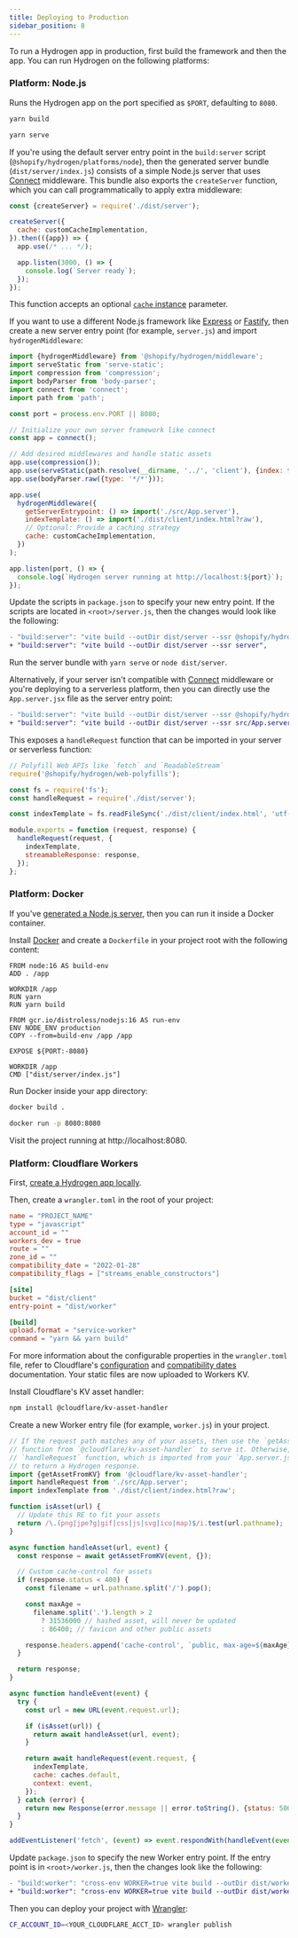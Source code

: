 ```yaml
---
title: Deploying to Production
sidebar_position: 8
---
```


To run a Hydrogen app in production, first build the framework and then the app. You can run Hydrogen on the following platforms:

### Platform: Node.js

Runs the Hydrogen app on the port specified as `$PORT`, defaulting to `8080`.

```bash
yarn build

yarn serve
```

If you're using the default server entry point in the `build:server` script (`@shopify/hydrogen/platforms/node`), then the generated server bundle (`dist/server/index.js`) consists of a simple Node.js server that uses [Connect](https://github.com/senchalabs/connect) middleware. This bundle also exports the `createServer` function, which you can call programmatically to apply extra middleware:

```js
const {createServer} = require('./dist/server');

createServer({
  cache: customCacheImplementation,
}).then(({app}) => {
  app.use(/* ... */);

  app.listen(3000, () => {
    console.log(`Server ready`);
  });
});
```

This function accepts an optional [`cache` instance](https://developer.mozilla.org/en-US/docs/Web/API/Cache) parameter.

If you want to use a different Node.js framework like [Express](https://expressjs.com/) or [Fastify](https://www.fastify.io/), then create a new server entry point (for example, `server.js`) and import `hydrogenMiddleware`:

```js
import {hydrogenMiddleware} from '@shopify/hydrogen/middleware';
import serveStatic from 'serve-static';
import compression from 'compression';
import bodyParser from 'body-parser';
import connect from 'connect';
import path from 'path';

const port = process.env.PORT || 8080;

// Initialize your own server framework like connect
const app = connect();

// Add desired middlewares and handle static assets
app.use(compression());
app.use(serveStatic(path.resolve(__dirname, '../', 'client'), {index: false}));
app.use(bodyParser.raw({type: '*/*'}));

app.use(
  hydrogenMiddleware({
    getServerEntrypoint: () => import('./src/App.server'),
    indexTemplate: () => import('./dist/client/index.html?raw'),
    // Optional: Provide a caching strategy
    cache: customCacheImplementation,
  })
);

app.listen(port, () => {
  console.log(`Hydrogen server running at http://localhost:${port}`);
});
```

Update the scripts in `package.json` to specify your new entry point. If the scripts are located in `<root>/server.js`, then the changes would look like the following:

```diff
- "build:server": "vite build --outDir dist/server --ssr @shopify/hydrogen/platforms/node",
+ "build:server": "vite build --outDir dist/server --ssr server",
```

Run the server bundle with `yarn serve` or `node dist/server`.

Alternatively, if your server isn't compatible with [Connect](https://github.com/senchalabs/connect) middleware or you're deploying to a serverless platform, then you can directly use the `App.server.jsx` file as the server entry point:

```diff
- "build:server": "vite build --outDir dist/server --ssr @shopify/hydrogen/platforms/node",
+ "build:server": "vite build --outDir dist/server --ssr src/App.server",
```

This exposes a `handleRequest` function that can be imported in your server or serverless function:

```js
// Polyfill Web APIs like `fetch` and `ReadableStream`
require('@shopify/hydrogen/web-polyfills');

const fs = require('fs');
const handleRequest = require('./dist/server');

const indexTemplate = fs.readFileSync('./dist/client/index.html', 'utf-8');

module.exports = function (request, response) {
  handleRequest(request, {
    indexTemplate,
    streamableResponse: response,
  });
};
```

### Platform: Docker

If you've [generated a Node.js server](#platform:-node-js), then you can run it inside a Docker container.

Install [Docker](https://www.docker.com/) and create a `Dockerfile` in your project root with the following content:

```
FROM node:16 AS build-env
ADD . /app

WORKDIR /app
RUN yarn
RUN yarn build

FROM gcr.io/distroless/nodejs:16 AS run-env
ENV NODE_ENV production
COPY --from=build-env /app /app

EXPOSE ${PORT:-8080}

WORKDIR /app
CMD ["dist/server/index.js"]
```

Run Docker inside your app directory:

```bash
docker build .

docker run -p 8080:8080
```

Visit the project running at http://localhost:8080.

### Platform: Cloudflare Workers

First, [create a Hydrogen app locally](https://shopify.dev/custom-storefronts/hydrogen/getting-started).

Then, create a `wrangler.toml` in the root of your project:

```toml
name = "PROJECT_NAME"
type = "javascript"
account_id = ""
workers_dev = true
route = ""
zone_id = ""
compatibility_date = "2022-01-28"
compatibility_flags = ["streams_enable_constructors"]

[site]
bucket = "dist/client"
entry-point = "dist/worker"

[build]
upload.format = "service-worker"
command = "yarn && yarn build"
```

For more information about the configurable properties in the `wrangler.toml` file, refer to Cloudflare's [configuration](https://developers.cloudflare.com/workers/cli-wrangler/configuration) and [compatibility dates](https://developers.cloudflare.com/workers/platform/compatibility-dates) documentation. Your static files are now uploaded to Workers KV.

Install Cloudflare's KV asset handler:

```bash
npm install @cloudflare/kv-asset-handler
```

Create a new Worker entry file (for example, `worker.js`) in your project.

```js
// If the request path matches any of your assets, then use the `getAssetFromKV`
// function from `@cloudflare/kv-asset-handler` to serve it. Otherwise, call the
// `handleRequest` function, which is imported from your `App.server.jsx` file,
// to return a Hydrogen response.
import {getAssetFromKV} from '@cloudflare/kv-asset-handler';
import handleRequest from './src/App.server';
import indexTemplate from './dist/client/index.html?raw';

function isAsset(url) {
  // Update this RE to fit your assets
  return /\.(png|jpe?g|gif|css|js|svg|ico|map)$/i.test(url.pathname);
}

async function handleAsset(url, event) {
  const response = await getAssetFromKV(event, {});

  // Custom cache-control for assets
  if (response.status < 400) {
    const filename = url.pathname.split('/').pop();

    const maxAge =
      filename.split('.').length > 2
        ? 31536000 // hashed asset, will never be updated
        : 86400; // favicon and other public assets

    response.headers.append('cache-control', `public, max-age=${maxAge}`);
  }

  return response;
}

async function handleEvent(event) {
  try {
    const url = new URL(event.request.url);

    if (isAsset(url)) {
      return await handleAsset(url, event);
    }

    return await handleRequest(event.request, {
      indexTemplate,
      cache: caches.default,
      context: event,
    });
  } catch (error) {
    return new Response(error.message || error.toString(), {status: 500});
  }
}

addEventListener('fetch', (event) => event.respondWith(handleEvent(event)));
```

Update `package.json` to specify the new Worker entry point. If the entry point is in `<root>/worker.js`, then the changes look like the following:

```diff
- "build:worker": "cross-env WORKER=true vite build --outDir dist/worker --ssr @shopify/hydrogen/platforms/worker",
+ "build:worker": "cross-env WORKER=true vite build --outDir dist/worker --ssr worker",
```

Then you can deploy your project with [Wrangler](https://developers.cloudflare.com/workers/cli-wrangler/install-update):

```bash
CF_ACCOUNT_ID=<YOUR_CLOUDFLARE_ACCT_ID> wrangler publish
```
